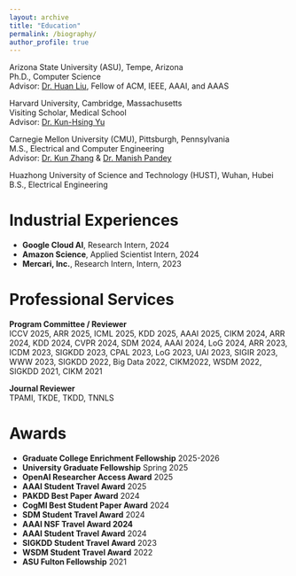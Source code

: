 ```yaml
---
layout: archive
title: "Education"
permalink: /biography/
author_profile: true
---
```


<!-- # Education -->

Arizona State University (ASU), Tempe, Arizona <br>
Ph.D., Computer Science <br>
Advisor: [Dr. Huan Liu](https://www.public.asu.edu/~huanliu/), Fellow of ACM, IEEE, AAAI, and AAAS <br>

Harvard University, Cambridge, Massachusetts <br>
Visiting Scholar, Medical School <br>
Advisor: [Dr. Kun-Hsing Yu](https://yulab.hms.harvard.edu/yu/) <br>

Carnegie Mellon University (CMU), Pittsburgh, Pennsylvania <br>
M.S., Electrical and Computer Engineering <br>
Advisor: [Dr. Kun Zhang](https://www.andrew.cmu.edu/user/kunz1/) & [Dr. Manish Pandey](https://www.ece.cmu.edu/directory/bios/pandey-manish.html) <br>

Huazhong University of Science and Technology (HUST), Wuhan, Hubei <br>
B.S., Electrical Engineering <br>

# Industrial Experiences

* **Google Cloud AI**, Research Intern, 2024
* **Amazon Science**, Applied Scientist Intern, 2024
* **Mercari, Inc.**, Research Intern, Intern, 2023

# Professional Services

**Program Committee / Reviewer** <br>
ICCV 2025, ARR 2025, ICML 2025, KDD 2025, AAAI 2025, CIKM 2024, ARR 2024, KDD 2024, CVPR 2024, SDM 2024, AAAI 2024, LoG 2024, ARR 2023, ICDM 2023, SIGKDD 2023, 
CPAL 2023, LoG 2023, UAI 2023, SIGIR 2023, WWW 2023, SIGKDD 2022, Big Data 2022, CIKM2022, WSDM 2022, SIGKDD 2021, CIKM 2021

**Journal Reviewer** <br>
TPAMI, TKDE, TKDD, TNNLS

# Awards
* **Graduate College Enrichment Fellowship** 2025-2026
* **University Graduate Fellowship** Spring 2025
* **OpenAI Researcher Access Award** 2025
* **AAAI Student Travel Award** 2025
* **PAKDD Best Paper Award** 2024
* **CogMI Best Student Paper Award** 2024
* **SDM Student Travel Award** 2024
* **AAAI NSF Travel Award 2024**
* **AAAI Student Travel Award** 2024
* **SIGKDD Student Travel Award** 2023
* **WSDM Student Travel Award** 2022
* **ASU Fulton Fellowship** 2021



